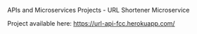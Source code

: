 APIs and Microservices Projects - URL Shortener Microservice

Project available here: https://url-api-fcc.herokuapp.com/